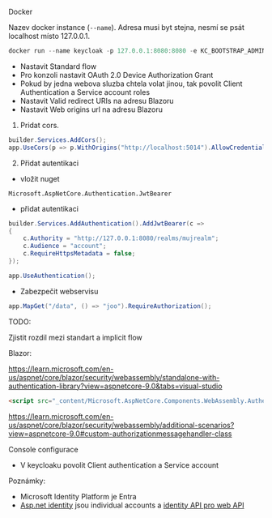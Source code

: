 Docker

Nazev docker instance (`--name`). Adresa musi byt stejna, nesmí se psát localhost místo 127.0.0.1.

```powershell
docker run --name keycloak -p 127.0.0.1:8080:8080 -e KC_BOOTSTRAP_ADMIN_USERNAME=admin -e KC_BOOTSTRAP_ADMIN_PASSWORD=admin quay.io/keycloak/keycloak:26.3.3 start-dev
```

- Nastavit Standard flow
- Pro konzoli nastavit OAuth 2.0 Device Authorization Grant
- Pokud by jedna webova sluzba chtela volat jinou, tak povolit Client Authentication a Service account roles
- Nastavit Valid redirect URIs na adresu Blazoru
- Nastavit Web origins url na adresu Blazoru


1) Pridat cors.

```csharp
builder.Services.AddCors();
app.UseCors(p => p.WithOrigins("http://localhost:5014").AllowCredentials().AllowAnyHeader().AllowAnyMethod());
```

2) Přidat autentikaci

- vložit nuget
```
Microsoft.AspNetCore.Authentication.JwtBearer
```

- přidat autentikaci
```csharp
builder.Services.AddAuthentication().AddJwtBearer(c =>
{
    c.Authority = "http://127.0.0.1:8080/realms/mujrealm";
    c.Audience = "account";
    c.RequireHttpsMetadata = false;
});

app.UseAuthentication();
```

- Zabezpečit webservisu
```csharp
app.MapGet("/data", () => "joo").RequireAuthorization();
```
TODO:

Zjistit rozdil mezi standart a implicit flow

Blazor:

https://learn.microsoft.com/en-us/aspnet/core/blazor/security/webassembly/standalone-with-authentication-library?view=aspnetcore-9.0&tabs=visual-studio

```html
<script src="_content/Microsoft.AspNetCore.Components.WebAssembly.Authentication/AuthenticationService.js"></script>
```

https://learn.microsoft.com/en-us/aspnet/core/blazor/security/webassembly/additional-scenarios?view=aspnetcore-9.0#custom-authorizationmessagehandler-class


Console configurace

- V keycloaku povolit Client authentication a Service account

Poznámky:
- Microsoft Identity Platform je Entra
- [Asp.net identity](https://learn.microsoft.com/en-us/aspnet/core/security/authentication/identity?view=aspnetcore-9.0&tabs=visual-studio) jsou individual accounts a [identity API pro web API](https://learn.microsoft.com/en-us/aspnet/core/security/authentication/identity-api-authorization?view=aspnetcore-9.0)